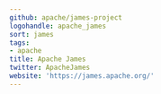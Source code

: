 ```yaml
---
github: apache/james-project
logohandle: apache_james
sort: james
tags:
- apache
title: Apache James
twitter: ApacheJames
website: 'https://james.apache.org/'
---
```


